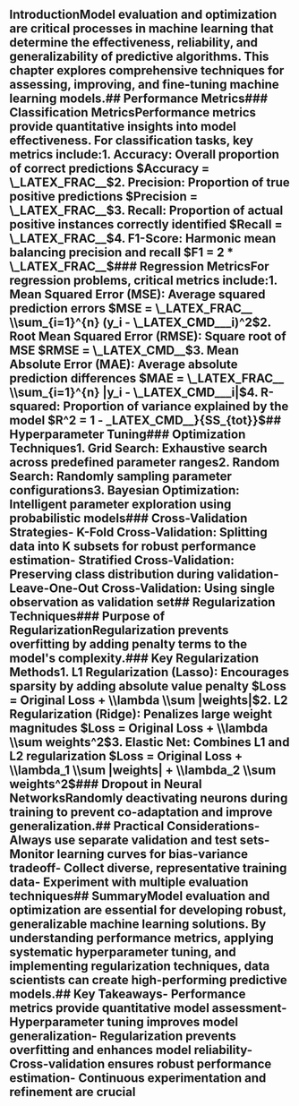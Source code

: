 ## IntroductionModel evaluation and optimization are critical processes in machine learning that determine the effectiveness, reliability, and generalizability of predictive algorithms. This chapter explores comprehensive techniques for assessing, improving, and fine-tuning machine learning models.## Performance Metrics### Classification MetricsPerformance metrics provide quantitative insights into model effectiveness. For classification tasks, key metrics include:1. **Accuracy**: Overall proportion of correct predictions   $Accuracy = \_LATEX_FRAC__$2. **Precision**: Proportion of true positive predictions   $Precision = \_LATEX_FRAC__$3. **Recall**: Proportion of actual positive instances correctly identified   $Recall = \_LATEX_FRAC__$4. **F1-Score**: Harmonic mean balancing precision and recall   $F1 = 2 * \_LATEX_FRAC__$### Regression MetricsFor regression problems, critical metrics include:1. **Mean Squared Error (MSE)**: Average squared prediction errors   $MSE = \_LATEX_FRAC__ \\sum_{i=1}^{n} (y_i - \_LATEX_CMD___i)^2$2. **Root Mean Squared Error (RMSE)**: Square root of MSE   $RMSE = \_LATEX_CMD__$3. **Mean Absolute Error (MAE)**: Average absolute prediction differences   $MAE = \_LATEX_FRAC__ \\sum_{i=1}^{n} |y_i - \_LATEX_CMD___i|$4. **R-squared**: Proportion of variance explained by the model   $R^2 = 1 - \_LATEX_CMD__}{SS_{tot}}$## Hyperparameter Tuning### Optimization Techniques1. **Grid Search**: Exhaustive search across predefined parameter ranges2. **Random Search**: Randomly sampling parameter configurations3. **Bayesian Optimization**: Intelligent parameter exploration using probabilistic models### Cross-Validation Strategies- **K-Fold Cross-Validation**: Splitting data into K subsets for robust performance estimation- **Stratified Cross-Validation**: Preserving class distribution during validation- **Leave-One-Out Cross-Validation**: Using single observation as validation set## Regularization Techniques### Purpose of RegularizationRegularization prevents overfitting by adding penalty terms to the model's complexity.### Key Regularization Methods1. **L1 Regularization (Lasso)**: Encourages sparsity by adding absolute value penalty   $Loss = Original Loss + \\lambda \\sum |weights|$2. **L2 Regularization (Ridge)**: Penalizes large weight magnitudes   $Loss = Original Loss + \\lambda \\sum weights^2$3. **Elastic Net**: Combines L1 and L2 regularization   $Loss = Original Loss + \\lambda_1 \\sum |weights| + \\lambda_2 \\sum weights^2$### Dropout in Neural NetworksRandomly deactivating neurons during training to prevent co-adaptation and improve generalization.## Practical Considerations- Always use separate validation and test sets- Monitor learning curves for bias-variance tradeoff- Collect diverse, representative training data- Experiment with multiple evaluation techniques## SummaryModel evaluation and optimization are essential for developing robust, generalizable machine learning solutions. By understanding performance metrics, applying systematic hyperparameter tuning, and implementing regularization techniques, data scientists can create high-performing predictive models.## Key Takeaways- Performance metrics provide quantitative model assessment- Hyperparameter tuning improves model generalization- Regularization prevents overfitting and enhances model reliability- Cross-validation ensures robust performance estimation- Continuous experimentation and refinement are crucial